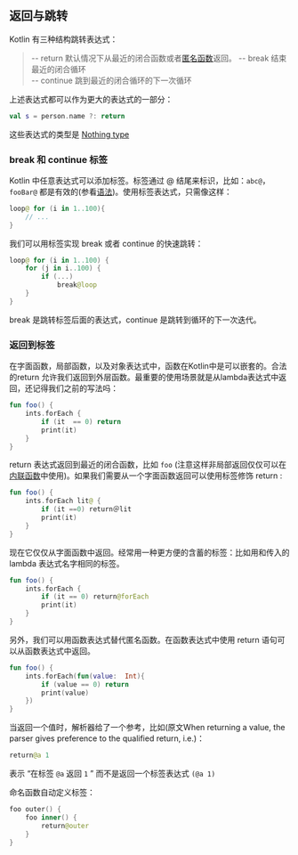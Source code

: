## 返回与跳转
Kotlin 有三种结构跳转表达式：

> -- return 默认情况下从最近的闭合函数或者[匿名函数](https://kotlinlang.org/docs/reference/lambdas.html#anonymous-functions)返回。
> -- break 结束最近的闭合循环  
> -- continue 跳到最近的闭合循环的下一次循环  

上述表达式都可以作为更大的表达式的一部分：

```kotlin
val s = person.name ?: return
```

这些表达式的类型是 [Nothing type](http://kotlinlang.org/docs/reference/exceptions.html#the-nothing-type)

### break 和 continue 标签
Kotlin 中任意表达式可以添加标签。标签通过 @ 结尾来标识，比如：`abc@`，`fooBar@` 都是有效的(参看[语法](http://kotlinlang.org/docs/reference/grammar.html#label))。使用标签表达式，只需像这样：

```kotlin
loop@ for (i in 1..100){
	// ...
}
```

我们可以用标签实现 break 或者 continue 的快速跳转：

```kotlin
loop@ for (i in 1..100) {
	for (j in i..100) {
		if (...)
			break@loop
	}
}
```

break 是跳转标签后面的表达式，continue 是跳转到循环的下一次迭代。

###  返回到标签


在字面函数，局部函数，以及对象表达式中，函数在Kotlin中是可以嵌套的。合法的return 允许我们返回到外层函数。最重要的使用场景就是从lambda表达式中返回，还记得我们之前的写法吗：

```kotlin
fun foo() {
	ints.forEach {
		if (it  == 0) return
		print(it)
	}
}
```

return 表达式返回到最近的闭合函数，比如 `foo` (注意这样非局部返回仅仅可以在[内联函数](http://kotlinlang.org/docs/reference/inline-functions.html)中使用)。如果我们需要从一个字面函数返回可以使用标签修饰 return :

```kotlin
fun foo() {
	ints.forEach lit@ {
		if (it ==0) return＠lit
		print(it)
	}
}
```

现在它仅仅从字面函数中返回。经常用一种更方便的含蓄的标签：比如用和传入的 lambda 表达式名字相同的标签。

```kotlin
fun foo() {
	ints.forEach {
		if (it == 0) return@forEach
		print(it)
	}
}
```

另外，我们可以用函数表达式替代匿名函数。在函数表达式中使用 return 语句可以从函数表达式中返回。

```kotlin
fun foo() {
	ints.forEach(fun(value:  Int){
		if (value == 0) return
		print(value)
	})
}
```


当返回一个值时，解析器给了一个参考，比如(原文When returning a value, the parser gives preference to the qualified return, i.e.)：

```kotlin
return@a 1
```

表示 “在标签 `@a` 返回 `1` ” 而不是返回一个标签表达式 `(@a 1)`

命名函数自动定义标签：

```kotlin
foo outer() {
	foo inner() {
		return@outer
	}
}
```
